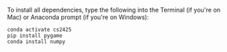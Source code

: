 To install all dependencies, type the following into the Terminal (if you're on Mac) or Anaconda prompt (if you're on Windows):

    conda activate cs2425
    pip install pygame
    conda install numpy